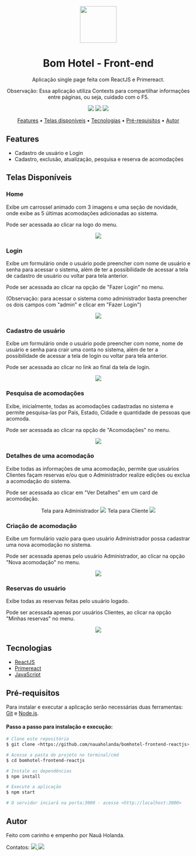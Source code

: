 <h1 align="center" >
  <img height="100" src="https://github.com/nauaholanda/bomhotel-frontend-reactjs/blob/main/src/images/logo_orange.png" />
</1>

<h1 align="center">Bom Hotel - Front-end</h1>
<p align="center">Aplicação single page feita com ReactJS e Primereact.</p>
<p align="center">Observação: Essa aplicação utiliza Contexts para compartilhar informações entre páginas, ou seja, cuidado com o F5.</p>

<p align="center">
  <img src="https://img.shields.io/static/v1?label=ReactJS&message=v.17.0.2&color=blue&style=flat&logo=" />
  <img src="https://img.shields.io/static/v1?label=Primereact&message=v.6.6.0&color=blue&style=flat&logo=" />
  <img src="https://img.shields.io/static/v1?label=npm&message=v.8.11.0&color=blue&style=flat&logo=" />
</p>

<p align="center">
 <a href="#features">Features</a> •
 <a href="#telas-disponíveis">Telas disponíveis</a> • 
 <a href="#tecnologias">Tecnologias</a> • 
 <a href="#pré-requisitos">Pré-requisitos</a> • 
 <a href="#autor">Autor</a>
</p>

<h2>Features</h2>
<ul>
  <li>Cadastro de usuário e Login</li>
  <li>Cadastro, exclusão, atualização, pesquisa e reserva de acomodações</li>
</ul>

<h2>Telas Disponíveis</h2>
<h3>Home</h3>
<p>Exibe um carrossel animado com 3 imagens e uma seção de novidade, onde exibe as 5 últimas acomodações adicionadas ao sistema.</p>
<p>Pode ser acessada ao clicar na logo do menu.</p>
<p align="center">
  <img src="https://github.com/nauaholanda/bomhotel-frontend-reactjs/blob/main/src/images/readme/home_page.png" />
</p>

<h3>Login</h3>
<p>Exibe um formulário onde o usuário pode preencher com nome de usuário e senha para acessar o sistema, além de ter a possibilidade de acessar a tela de cadastro de usuário ou voltar para tela anterior. </p>
<p>Pode ser acessada ao clicar na opção de "Fazer Login" no menu.</p>
<p>(Observação: para acessar o sistema como administrador basta preencher os dois campos com "admin" e clicar em "Fazer Login")</p>
<p align="center">
  <img src="https://github.com/nauaholanda/bomhotel-frontend-reactjs/blob/main/src/images/readme/login_page.jpeg" />
</p>

<h3>Cadastro de usuário</h3>
<p>Exibe um formulário onde o usuário pode preencher com nome, nome de usuário e senha para crair uma conta no sistema, além de ter a possibilidade de acessar a tela de login ou voltar para tela anterior.</p>
<p>Pode ser acessada ao clicar no link ao final da tela de login.</p>
<p align="center">
  <img src="https://github.com/nauaholanda/bomhotel-frontend-reactjs/blob/main/src/images/readme/registration_page.jpeg" />
</p>

<h3>Pesquisa de acomodações</h3>
<p>Exibe, inicialmente, todas as acomodações cadastradas no sistema e permite pesquisa-las por País, Estado, Cidade e quantidade de pessoas que acomoda.</p>
<p>Pode ser acessada ao clicar na opção de "Acomodações" no menu.</p>
<p align="center">
  <img src="https://github.com/nauaholanda/bomhotel-frontend-reactjs/blob/main/src/images/readme/search_accommodation_page.jpeg" />
</p>


<h3>Detalhes de uma acomodação</h3>
<p>Exibe todas as informações de uma acomodação, permite que usuários Clientes façam reservas e/ou que o Administrador realize edições ou exclua a acomodação do sistema.</p>
<p>Pode ser acessada ao clicar em "Ver Detalhes" em um card de acomodação.</p>
<p align="center">
  Tela para Administrador
  <img src="https://github.com/nauaholanda/bomhotel-frontend-reactjs/blob/main/src/images/readme/accommodation_details_admin.jpeg" />
  Tela para Cliente
  <img src="https://github.com/nauaholanda/bomhotel-frontend-reactjs/blob/main/src/images/readme/accommodation_details_customer.jpeg" />
</p>

<h3>Criação de acomodação</h3>
<p>Exibe um formulário vazio para queo usuário Administrador possa cadastrar uma nova acomodação no sistema.</p>
<p>Pode ser acessada apenas pelo usuário Administrador, ao clicar na opção "Nova acomodação" no menu.</p>
<p align="center">
  <img src="https://github.com/nauaholanda/bomhotel-frontend-reactjs/blob/main/src/images/readme/new_accommodation_page.jpeg" />
</p>

<h3>Reservas do usuário</h3>
<p>Exibe todas as reservas feitas pelo usuário logado.</p>
<p>Pode ser acessada apenas por usuários Clientes, ao clicar na opção "Minhas reservas" no menu.</p>
<p align="center">
  <img src="https://github.com/nauaholanda/bomhotel-frontend-reactjs/blob/main/src/images/readme/my_bookings_page.jpeg" />
</p>

<h2>Tecnologias</h2>
<ul>
  <li><a href="https://reactjs.org/">ReactJS</a></li>
  <li><a href="https://www.primefaces.org/primereact/">Primereact</a></li>
  <li><a href="https://www.javascript.com/">JavaScript</a></li>
</ul>

<h2>Pré-requisitos</h2>
<p>Para instalar e executar a aplicação serão necessárias duas ferramentas: <a href="https://git-scm.com/">Git</a> e <a href="https://nodejs.org/en/">Node.js</a>.</p>

<h4>Passo a passo para instalação e execução:</h4>

```bash
# Clone este repositório
$ git clone <https://github.com/nauaholanda/bomhotel-frontend-reactjs>

# Acesse a pasta do projeto no terminal/cmd
$ cd bomhotel-frontend-reactjs

# Instale as dependências
$ npm install

# Execute a aplicação 
$ npm start

# O servidor inciará na porta:3000 - acesse <http://localhost:3000>
```

<h2>Autor</h2>

<p> Feito com carinho e empenho por Nauã Holanda. </p>
<p> Contatos: 
  <a href="https://www.linkedin.com/in/nauaholanda/"><img src="https://img.shields.io/badge/-Nauã-blue?style=flat-square&logo=Linkedin&logoColor=white" /> </a> 
  <img src="https://img.shields.io/badge/-naua.holanda@gmail.com-c14438?style=flat-square&logo=Gmail&logoColor=white&link=mailto:naua.holanda@gmail.com" />
</p>
